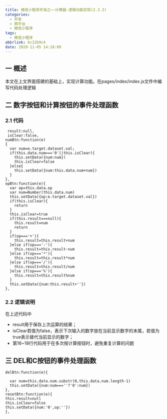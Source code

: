 ```yaml
---
title: 微信小程序开发之——计算器-逻辑功能实现(2.3.3)
categories:
  - 开发
  - 跨平台
  - 微信小程序
tags:
  - 微信小程序
abbrlink: 6c22b9c4
date: 2020-11-05 14:18:09
---
```

## 一 概述

本文在上文界面搭建的基础上，实现计算功能。在pages/index/index.js文件中编写代码处理逻辑

<!--more-->

## 二 数字按钮和计算按钮的事件处理函数

### 2.1 代码

```
 result:null,
 isClear:false,
numBtn:function(e)
{
  var num=e.target.dataset.val;
  if(this.data.num==='0'||this.isClear){
    this.setData({num:num})
    this.isClear=false
  }else{
    this.setData({num:this.data.num+num})
  }
},
opBtn:function(e){
  var op=this.data.op
  var num=Number(this.data.num)
  this.setData({op:e.target.dataset.val})
  if(this.isClear){
    return
  }
  this.isClear=true
  if(this.result===null){
    this.result=num
    return
  }
  if(op==='+'){
    this.result=this.result+num
  }else if(op==='-'){
    this.result=this.result-num
  }else if(op==='*'){
    this.result=this.result*num
  }else if(op==='/'){
    this.result=this.result/num
  }else if(op==='%'){
    this.result=this.result%num
  }
  this.setData({num:this.result+''})
},
```

### 2.2 逻辑说明

在上述代码中

* result用于保存上次运算的结果；
* isClear若值为false，表示下次输入的数字放在当前显示数字的末尾，若值为true表示替代当前显示的数字；
* 第16~18行代码用于在多次按计算按钮时，避免重复计算的问题

## 三 DEL和C按钮的事件处理函数

```
delBtn:function(e){

  var num=this.data.num.substr(0,this.data.num.length-1)
  this.setData({num:num===''?'0':num})
},
resetBtn:function(e){
this.result=null
this.isClear=false
this.setData({num:'0',op:''})
},
```
